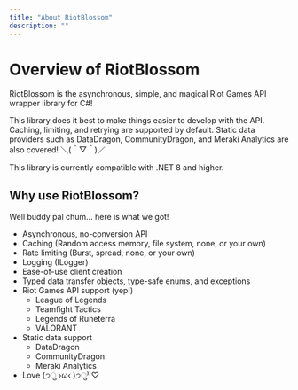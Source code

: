 ```yaml
---
title: "About RiotBlossom"
description: ""
---
```


# Overview of RiotBlossom

RiotBlossom is the asynchronous, simple, and magical Riot Games API wrapper library for C#!

This library does it best to make things easier to develop with the API. Caching, limiting, and retrying are supported by default. Static data providers such as DataDragon, CommunityDragon, and Meraki Analytics are also covered! ＼(＾▽＾)／

This library is currently compatible with .NET 8 and higher.

## Why use RiotBlossom?

Well buddy pal chum... here is what we got!
- Asynchronous, no-conversion API
- Caching (Random access memory, file system, none, or your own)
- Rate limiting (Burst, spread, none, or your own)
- Logging (ILogger)
- Ease-of-use client creation
- Typed data transfer objects, type-safe enums, and exceptions
- Riot Games API support (yep!)
  - League of Legends
  - Teamfight Tactics
  - Legends of Runeterra
  - VALORANT
- Static data support
  - DataDragon
  - CommunityDragon
  - Meraki Analytics
- Love (੭ु ›ω‹ )੭ु⁾⁾♡
